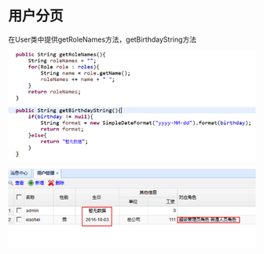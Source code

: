 # 用户分页

在User类中提供getRoleNames方法，getBirthdayString方法

![](../../../.gitbook/assets/image%20%2877%29.png)

![](../../../.gitbook/assets/image%20%2828%29.png)

